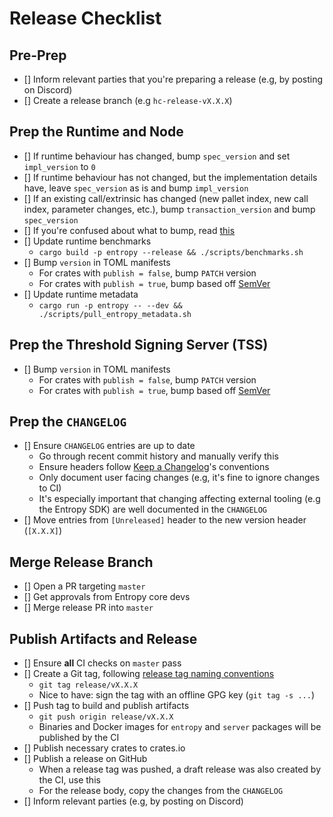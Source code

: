 # Release Checklist

## Pre-Prep
- [] Inform relevant parties that you're preparing a release (e.g, by posting on Discord)
- [] Create a release branch (e.g `hc-release-vX.X.X`)

## Prep the Runtime and Node
- [] If runtime behaviour has changed, bump `spec_version` and set `impl_version` to `0`
- [] If runtime behaviour has not changed, but the implementation details have, leave `spec_version`
  as is and bump `impl_version`
- [] If an existing call/extrinsic has changed (new pallet index, new call index, parameter changes,
  etc.), bump `transaction_version` and bump `spec_version`
- [] If you're confused about what to bump, read [this](https://paritytech.github.io/polkadot-sdk/master/sp_version/struct.RuntimeVersion.html)
- [] Update runtime benchmarks
    - `cargo build -p entropy --release && ./scripts/benchmarks.sh`
- [] Bump `version` in TOML manifests
    - For crates with `publish = false`, bump `PATCH` version
    - For crates with `publish = true`, bump based off [SemVer](https://semver.org/)
- [] Update runtime metadata
    - `cargo run -p entropy -- --dev && ./scripts/pull_entropy_metadata.sh`

## Prep the Threshold Signing Server (TSS)
- [] Bump `version` in TOML manifests
    - For crates with `publish = false`, bump `PATCH` version
    - For crates with `publish = true`, bump based off [SemVer](https://semver.org/)

## Prep the `CHANGELOG`
- [] Ensure `CHANGELOG` entries are up to date
    - Go through recent commit history and manually verify this
    - Ensure headers follow [Keep a Changelog](https://keepachangelog.com/en/1.1.0/)'s conventions
    - Only document user facing changes (e.g, it's fine to ignore changes to CI)
    - It's especially important that changing affecting external tooling (e.g the Entropy SDK) are
      well documented in the `CHANGELOG`
- [] Move entries from `[Unreleased]` header to the new version header (`[X.X.X]`)

## Merge Release Branch
- [] Open a PR targeting `master`
- [] Get approvals from Entropy core devs
- [] Merge release PR into `master`

## Publish Artifacts and Release
- [] Ensure **all** CI checks on `master` pass
- [] Create a Git tag, following [release tag naming conventions](https://github.com/entropyxyz/meta/wiki/Release-management)
    - `git tag release/vX.X.X`
    - Nice to have: sign the tag with an offline GPG key (`git tag -s ...`)
- [] Push tag to build and publish artifacts
    - `git push origin release/vX.X.X`
    - Binaries and Docker images for `entropy` and `server` packages will be published by the CI
- [] Publish necessary crates to crates.io
- [] Publish a release on GitHub
    - When a release tag was pushed, a draft release was also created by the CI, use this
    - For the release body, copy the changes from the `CHANGELOG`
- [] Inform relevant parties (e.g, by posting on Discord)

